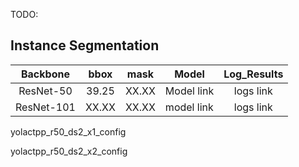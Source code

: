 TODO: 

## Instance Segmentation


|        Backbone         | bbox  | mask  | Model      | Log_Results |
| :---------------------: | :---: | :---: | ---------- | :---------: |
|        ResNet-50        | 39.25 | XX.XX | Model link |  logs link  |
|       ResNet-101        | XX.XX | XX.XX | model link |  logs link  |

yolactpp_r50_ds2_x1_config

yolactpp_r50_ds2_x2_config